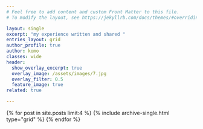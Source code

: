 ```yaml
---
# Feel free to add content and custom Front Matter to this file.
# To modify the layout, see https://jekyllrb.com/docs/themes/#overriding-theme-defaults

layout: single
excerpt: "my experience written and shared "
entries_layout: grid
author_profile: true
author: komo
classes: wide
header:
  show_overlay_excerpt: true
  overlay_image: /assets/images/7.jpg
  overlay_filter: 0.5
  feature_image: true
related: true

---
```

<div class="grid__wrapper">
  {% for post in site.posts limit:4 %}
    {% include archive-single.html type="grid" %}
  {% endfor %}
</div>